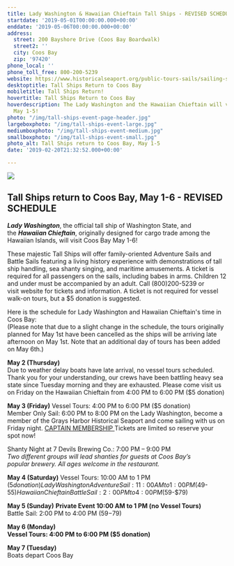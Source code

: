 ```yaml
---
title: Lady Washington & Hawaiian Chieftain Tall Ships - REVISED SCHEDULE
startdate: '2019-05-01T00:00:00.000+00:00'
enddate: '2019-05-06T00:00:00.000+00:00'
address:
  street: 200 Bayshore Drive (Coos Bay Boardwalk)
  street2: ''
  city: Coos Bay
  zip: '97420'
phone_local: ''
phone_toll_free: 800-200-5239
website: https://www.historicalseaport.org/public-tours-sails/sailing-schedule/coos-bay-oregon/
desktoptitle: Tall Ships Return to Coos Bay
mobiletitle: Tall Ships Return!
hovertitle: Tall Ships Return to Coos Bay
hoverdescription: The Lady Washington and the Hawaiian Chieftain will visit Coos Bay
  May 1-5!
photo: "/img/tall-ships-event-page-header.jpg"
largeboxphoto: "/img/tall-ships-event-large.jpg"
mediumboxphoto: "/img/tall-ships-event-medium.jpg"
smallboxphoto: "/img/tall-ships-event-small.jpg"
photo_alt: Tall Ships return to Coos Bay, May 1-5
date: '2019-02-20T21:32:52.000+00:00'

---
```

![](/img/tall-ships-blog-header-695x322.jpg)

## Tall Ships return to Coos Bay, May 1-6 - REVISED SCHEDULE

**_Lady Washington_**, the official tall ship of Washington State, and the **_Hawaiian Chieftain_**, originally designed for cargo trade among the Hawaiian Islands, will visit Coos Bay May 1-6!

These majestic Tall Ships will offer family-oriented Adventure Sails and Battle Sails featuring a living history experience with demonstrations of tall ship handling, sea shanty singing, and maritime amusements. A ticket is required for all passengers on the sails, including babes in arms. Children 12 and under must be accompanied by an adult.
Call (800)200-5239 or visit website for tickets and information. A ticket is not required for vessel walk-on tours, but a $5 donation is suggested.

Here is the schedule for Lady Washington and Hawaiian Chieftain's time in Coos Bay:  
(Please note that due to a slight change in the schedule, the tours originally planned for May 1st have been cancelled as the ships will be arriving late afternoon on May 1st. Note that an additional day of tours has been added on May 6th.)

**May 2 (Thursday)**  
Due to weather delay boats have late arrival, no vessel tours scheduled. Thank you for your understanding, our crews have been battling heavy sea state since Tuesday morning and they are exhausted. Please come visit us on Friday on the Hawaiian Chieftain from 4:00 PM to 6:00 PM ($5 donation)

**May 3 (Friday)**
Vessel Tours: 4:00 PM to 6:00 PM ($5 donation)  
Member Only Sail: 6:00 PM to 8:00 PM on the Lady Washington, become a member of the Grays Harbor Historical Seaport and come sailing with us on Friday night. [CAPTAIN MEMBERSHIP ](https://tallshipstore.com/products/captain)Tickets are limited so reserve your spot now!

Shanty Night at 7 Devils Brewing Co.: 7:00 PM – 9:00 PM  
_Two different groups will lead shanties for guests at Coos Bay’s_  
_popular brewery. All ages welcome in the restaurant._

**May 4 (Saturday)**
Vessel Tours: 10:00 AM to 1 PM ($5 donation) Lady Washington
Adventure Sail: 11:00 AM to 1:00 PM ($49-$55) Hawaiian Chieftain
Battle Sail: 2:00 PM to 4:00 PM ($59-$79)

**May 5 (Sunday)** **Private Event 10:00 AM to 1 PM (no Vessel Tours)**  
Battle Sail: 2:00 PM to 4:00 PM ($59-$79)

**May 6 (Monday)  
Vessel Tours: 4:00 PM to 6:00 PM ($5 donation)**

**May 7 (Tuesday)**  
Boats depart Coos Bay
